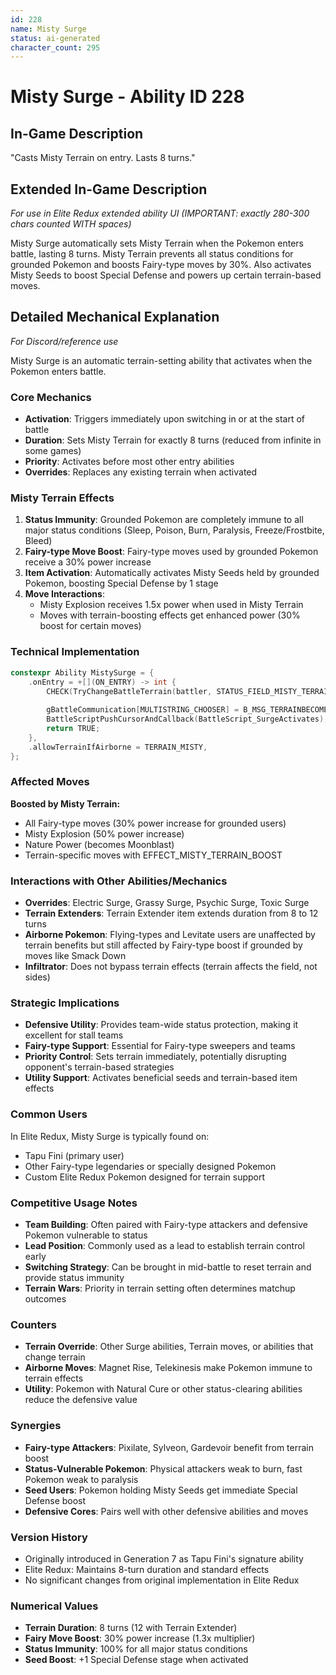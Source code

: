 ```yaml
---
id: 228
name: Misty Surge
status: ai-generated
character_count: 295
---
```


# Misty Surge - Ability ID 228

## In-Game Description
"Casts Misty Terrain on entry. Lasts 8 turns."

## Extended In-Game Description
*For use in Elite Redux extended ability UI (IMPORTANT: exactly 280-300 chars counted WITH spaces)*

Misty Surge automatically sets Misty Terrain when the Pokemon enters battle, lasting 8 turns. Misty Terrain prevents all status conditions for grounded Pokemon and boosts Fairy-type moves by 30%. Also activates Misty Seeds to boost Special Defense and powers up certain terrain-based moves.

## Detailed Mechanical Explanation
*For Discord/reference use*

Misty Surge is an automatic terrain-setting ability that activates when the Pokemon enters battle.

### Core Mechanics
- **Activation**: Triggers immediately upon switching in or at the start of battle
- **Duration**: Sets Misty Terrain for exactly 8 turns (reduced from infinite in some games)
- **Priority**: Activates before most other entry abilities
- **Overrides**: Replaces any existing terrain when activated

### Misty Terrain Effects
1. **Status Immunity**: Grounded Pokemon are completely immune to all major status conditions (Sleep, Poison, Burn, Paralysis, Freeze/Frostbite, Bleed)
2. **Fairy-type Move Boost**: Fairy-type moves used by grounded Pokemon receive a 30% power increase
3. **Item Activation**: Automatically activates Misty Seeds held by grounded Pokemon, boosting Special Defense by 1 stage
4. **Move Interactions**: 
   - Misty Explosion receives 1.5x power when used in Misty Terrain
   - Moves with terrain-boosting effects get enhanced power (30% boost for certain moves)

### Technical Implementation
```cpp
constexpr Ability MistySurge = {
    .onEntry = +[](ON_ENTRY) -> int {
        CHECK(TryChangeBattleTerrain(battler, STATUS_FIELD_MISTY_TERRAIN, &gFieldTimers.terrainTimer))
        
        gBattleCommunication[MULTISTRING_CHOOSER] = B_MSG_TERRAINBECOMESMISTY;
        BattleScriptPushCursorAndCallback(BattleScript_SurgeActivates);
        return TRUE;
    },
    .allowTerrainIfAirborne = TERRAIN_MISTY,
};
```

### Affected Moves
**Boosted by Misty Terrain:**
- All Fairy-type moves (30% power increase for grounded users)
- Misty Explosion (50% power increase)
- Nature Power (becomes Moonblast)
- Terrain-specific moves with EFFECT_MISTY_TERRAIN_BOOST

### Interactions with Other Abilities/Mechanics
- **Overrides**: Electric Surge, Grassy Surge, Psychic Surge, Toxic Surge
- **Terrain Extenders**: Terrain Extender item extends duration from 8 to 12 turns
- **Airborne Pokemon**: Flying-types and Levitate users are unaffected by terrain benefits but still affected by Fairy-type boost if grounded by moves like Smack Down
- **Infiltrator**: Does not bypass terrain effects (terrain affects the field, not sides)

### Strategic Implications
- **Defensive Utility**: Provides team-wide status protection, making it excellent for stall teams
- **Fairy-type Support**: Essential for Fairy-type sweepers and teams
- **Priority Control**: Sets terrain immediately, potentially disrupting opponent's terrain-based strategies
- **Utility Support**: Activates beneficial seeds and terrain-based item effects

### Common Users
In Elite Redux, Misty Surge is typically found on:
- Tapu Fini (primary user)
- Other Fairy-type legendaries or specially designed Pokemon
- Custom Elite Redux Pokemon designed for terrain support

### Competitive Usage Notes
- **Team Building**: Often paired with Fairy-type attackers and defensive Pokemon vulnerable to status
- **Lead Position**: Commonly used as a lead to establish terrain control early
- **Switching Strategy**: Can be brought in mid-battle to reset terrain and provide status immunity
- **Terrain Wars**: Priority in terrain setting often determines matchup outcomes

### Counters
- **Terrain Override**: Other Surge abilities, Terrain moves, or abilities that change terrain
- **Airborne Moves**: Magnet Rise, Telekinesis make Pokemon immune to terrain effects
- **Utility**: Pokemon with Natural Cure or other status-clearing abilities reduce the defensive value

### Synergies
- **Fairy-type Attackers**: Pixilate, Sylveon, Gardevoir benefit from terrain boost
- **Status-Vulnerable Pokemon**: Physical attackers weak to burn, fast Pokemon weak to paralysis
- **Seed Users**: Pokemon holding Misty Seeds get immediate Special Defense boost
- **Defensive Cores**: Pairs well with other defensive abilities and moves

### Version History
- Originally introduced in Generation 7 as Tapu Fini's signature ability
- Elite Redux: Maintains 8-turn duration and standard effects
- No significant changes from original implementation in Elite Redux

### Numerical Values
- **Terrain Duration**: 8 turns (12 with Terrain Extender)
- **Fairy Move Boost**: 30% power increase (1.3x multiplier)
- **Status Immunity**: 100% for all major status conditions
- **Seed Boost**: +1 Special Defense stage when activated
